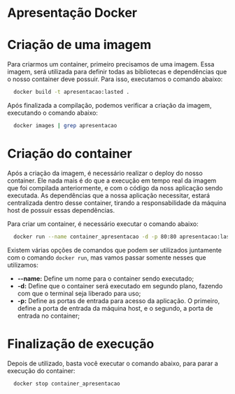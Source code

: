 # Apresentação Docker

# Criação de uma imagem
Para criarmos um container, primeiro precisamos de uma imagem. Essa imagem, será utilizada para definir todas as bibliotecas e dependências que o nosso container deve possuir. Para isso, executamos o comando abaixo:
```sh
  docker build -t apresentacao:lasted .
```

Após finalizada a compilação, podemos verificar a criação da imagem, executando o comando abaixo:
```sh
  docker images | grep apresentacao
```

# Criação do container
Após a criação da imagem, é necessário realizar o deploy do nosso container. Ele nada mais é do que a execução em tempo real da imagem que foi compilada anteriormente, e com o código da noss aplicação sendo executada. As dependências que a nossa aplicação necessitar, estará centralizada dentro desse container, tirando a responsabilidade da máquina host de possuir essas dependências.

Para criar um container, é necessário executar o comando abaixo:
```sh
  docker run --name container_apresentacao -d -p 80:80 apresentacao:lasted
```

Existem várias opções de comandos que podem ser utilizados juntamente com o comando `docker run`, mas vamos passar somente nesses que utilizamos:
* **--name:** Define um nome para o container sendo executado;
* **-d:** Define que o container será executado em segundo plano, fazendo com que o terminal seja liberado para uso;
* **-p:** Define as portas de entrada para acesso da aplicação. O primeiro, define a porta de entrada da máquina host, e o segundo, a porta de entrada no container;

# Finalização de execução
Depois de utilizado, basta você executar o comando abaixo, para parar a execução do container:
```sh
  docker stop container_apresentacao
```
